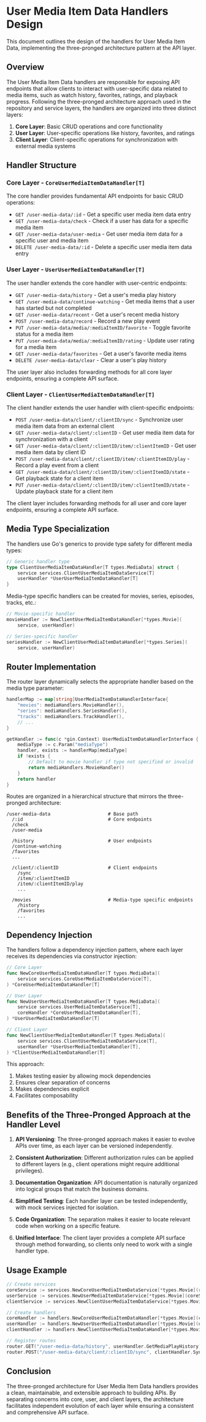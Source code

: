 # User Media Item Data Handlers Design

This document outlines the design of the handlers for User Media Item Data, implementing the three-pronged architecture pattern at the API layer.

## Overview

The User Media Item Data handlers are responsible for exposing API endpoints that allow clients to interact with user-specific data related to media items, such as watch history, favorites, ratings, and playback progress. Following the three-pronged architecture approach used in the repository and service layers, the handlers are organized into three distinct layers:

1. **Core Layer**: Basic CRUD operations and core functionality
2. **User Layer**: User-specific operations like history, favorites, and ratings
3. **Client Layer**: Client-specific operations for synchronization with external media systems

## Handler Structure

### Core Layer - `CoreUserMediaItemDataHandler[T]`

The core handler provides fundamental API endpoints for basic CRUD operations:

- `GET /user-media-data/:id` - Get a specific user media item data entry
- `GET /user-media-data/check` - Check if a user has data for a specific media item
- `GET /user-media-data/user-media` - Get user media item data for a specific user and media item
- `DELETE /user-media-data/:id` - Delete a specific user media item data entry

### User Layer - `UserUserMediaItemDataHandler[T]`

The user handler extends the core handler with user-centric endpoints:

- `GET /user-media-data/history` - Get a user's media play history
- `GET /user-media-data/continue-watching` - Get media items that a user has started but not completed
- `GET /user-media-data/recent` - Get a user's recent media history
- `POST /user-media-data/record` - Record a new play event
- `PUT /user-media-data/media/:mediaItemID/favorite` - Toggle favorite status for a media item
- `PUT /user-media-data/media/:mediaItemID/rating` - Update user rating for a media item
- `GET /user-media-data/favorites` - Get a user's favorite media items
- `DELETE /user-media-data/clear` - Clear a user's play history

The user layer also includes forwarding methods for all core layer endpoints, ensuring a complete API surface.

### Client Layer - `ClientUserMediaItemDataHandler[T]`

The client handler extends the user handler with client-specific endpoints:

- `POST /user-media-data/client/:clientID/sync` - Synchronize user media item data from an external client
- `GET /user-media-data/client/:clientID` - Get user media item data for synchronization with a client
- `GET /user-media-data/client/:clientID/item/:clientItemID` - Get user media item data by client ID
- `POST /user-media-data/client/:clientID/item/:clientItemID/play` - Record a play event from a client
- `GET /user-media-data/client/:clientID/item/:clientItemID/state` - Get playback state for a client item
- `PUT /user-media-data/client/:clientID/item/:clientItemID/state` - Update playback state for a client item

The client layer includes forwarding methods for all user and core layer endpoints, ensuring a complete API surface.

## Media Type Specialization

The handlers use Go's generics to provide type safety for different media types:

```go
// Generic handler type
type ClientUserMediaItemDataHandler[T types.MediaData] struct {
    service services.ClientUserMediaItemDataService[T]
    userHandler *UserUserMediaItemDataHandler[T]
}
```

Media-type specific handlers can be created for movies, series, episodes, tracks, etc.:

```go
// Movie-specific handler
movieHandler := NewClientUserMediaItemDataHandler[*types.Movie](
    service, userHandler)

// Series-specific handler
seriesHandler := NewClientUserMediaItemDataHandler[*types.Series](
    service, userHandler)
```

## Router Implementation

The router layer dynamically selects the appropriate handler based on the media type parameter:

```go
handlerMap := map[string]UserMediaItemDataHandlerInterface{
    "movies": mediaHandlers.MovieHandler(),
    "series": mediaHandlers.SeriesHandler(),
    "tracks": mediaHandlers.TrackHandler(),
    // ...
}

getHandler := func(c *gin.Context) UserMediaItemDataHandlerInterface {
    mediaType := c.Param("mediaType")
    handler, exists := handlerMap[mediaType]
    if !exists {
        // Default to movie handler if type not specified or invalid
        return mediaHandlers.MovieHandler()
    }
    return handler
}
```

Routes are organized in a hierarchical structure that mirrors the three-pronged architecture:

```
/user-media-data                     # Base path
  /:id                               # Core endpoints
  /check
  /user-media

  /history                           # User endpoints
  /continue-watching
  /favorites
  ...

  /client/:clientID                  # Client endpoints
    /sync
    /item/:clientItemID
    /item/:clientItemID/play
    ...

  /movies                            # Media-type specific endpoints
    /history
    /favorites
    ...
```

## Dependency Injection

The handlers follow a dependency injection pattern, where each layer receives its dependencies via constructor injection:

```go
// Core Layer
func NewCoreUserMediaItemDataHandler[T types.MediaData](
    service services.CoreUserMediaItemDataService[T],
) *CoreUserMediaItemDataHandler[T]

// User Layer
func NewUserUserMediaItemDataHandler[T types.MediaData](
    service services.UserMediaItemDataService[T],
    coreHandler *CoreUserMediaItemDataHandler[T],
) *UserUserMediaItemDataHandler[T]

// Client Layer
func NewClientUserMediaItemDataHandler[T types.MediaData](
    service services.ClientUserMediaItemDataService[T],
    userHandler *UserUserMediaItemDataHandler[T],
) *ClientUserMediaItemDataHandler[T]
```

This approach:
1. Makes testing easier by allowing mock dependencies
2. Ensures clear separation of concerns
3. Makes dependencies explicit
4. Facilitates composability

## Benefits of the Three-Pronged Approach at the Handler Level

1. **API Versioning**: The three-pronged approach makes it easier to evolve APIs over time, as each layer can be versioned independently.

2. **Consistent Authorization**: Different authorization rules can be applied to different layers (e.g., client operations might require additional privileges).

3. **Documentation Organization**: API documentation is naturally organized into logical groups that match the business domains.

4. **Simplified Testing**: Each handler layer can be tested independently, with mock services injected for isolation.

5. **Code Organization**: The separation makes it easier to locate relevant code when working on a specific feature.

6. **Unified Interface**: The client layer provides a complete API surface through method forwarding, so clients only need to work with a single handler type.

## Usage Example

```go
// Create services
coreService := services.NewCoreUserMediaItemDataService[*types.Movie](repo)
userService := services.NewUserMediaItemDataService[*types.Movie](coreService, repo)
clientService := services.NewClientUserMediaItemDataService[*types.Movie](userService, repo)

// Create handlers
coreHandler := handlers.NewCoreUserMediaItemDataHandler[*types.Movie](coreService)
userHandler := handlers.NewUserUserMediaItemDataHandler[*types.Movie](userService, coreHandler)
clientHandler := handlers.NewClientUserMediaItemDataHandler[*types.Movie](clientService, userHandler)

// Register routes
router.GET("/user-media-data/history", userHandler.GetMediaPlayHistory)
router.POST("/user-media-data/client/:clientID/sync", clientHandler.SyncClientItemData)
```

## Conclusion

The three-pronged architecture for User Media Item Data handlers provides a clean, maintainable, and extensible approach to building APIs. By separating concerns into core, user, and client layers, the architecture facilitates independent evolution of each layer while ensuring a consistent and comprehensive API surface.
